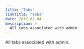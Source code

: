 ```yaml
---
title: "Tabs"
linkTitle: "Tabs"
date: 2017-01-04
description: >
  All tabs associated with admin.
---
```


All tabs associated with admin.